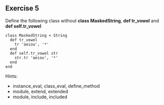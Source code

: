 Exercise 5
----------

Define the following class without <b>class MaskedString</b>,  <b>def tr_vowel</b> and <b>def self.tr_vowel</b>

	class MaskedString < String
	  def tr_vowel
	    tr 'aeiou', '*'
	  end
	  def self.tr_vowel str
	    str.tr 'aeiou', '*'
	  end
	end

Hints: 
- instance\_eval, class\_eval, define\_method
- module, extend, extended
- module, include, included